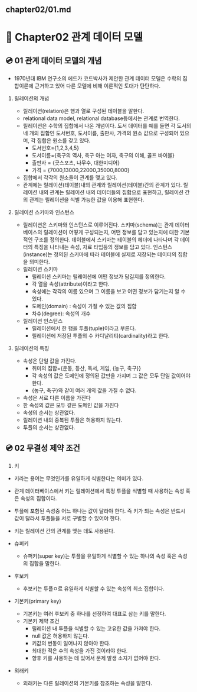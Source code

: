chapter02/01.md
---
# 📀 Chapter02 관계 데이터 모델

## 💿 01 관계 데이터 모델의 개념
- 1970년대 IBM 연구소의 에드가 코드박사가 제안한 관계 데이터 모델은 수학의 집합이론에 근거하고 있어 다른 모델에 비해 이론적인 토대가 탄탄하다. 

1. 릴레이션의 개념
    - 릴레이션(relation)은 행과 열로 구성된 테이블을 말한다.
    - relational data model, relational database등에서는 관계로 번역한다.
    - 릴레이션은 수학의 집합에서 나온 개념이다. 도서 데이터를 예를 들면 각 도서의 네 개의 집합인 도서번호, 도서이름, 출판사, 가격의 원소 값으로 구성되어 있으며, 각 집합은 원소를 갖고 있다.
        - 도서번호={1,2,3,4,5}
        - 도서이름={축구의 역사, 축구 아는 여자, 축구의 이해, 골프 바이블}
        - 출판사 = {굿스포츠, 나무수, 대한미디어}
        - 가격 = {7000,13000,22000,35000,8000}
    - 집합에서 각각의 원소들이 관계를 맺고 있다.
    - 관계에는 릴레이션(테이블)내의 관계와 릴레이션(테이블)간의 관계가 있다. 릴레이션 내의 관계는 릴레이션 내의 데이터들의 집합으로 표현하고, 릴레이션 간의 관계는 릴레이션을 식별 가능한 값을 이용해 표현한다.
2. 릴레이션 스키마와 인스턴스
    - 릴레이션은 스키마와 인스턴스로 이루어진다. 스키마(schema)는 관계 데이터베이스의 릴레이션이 어떻게 구성되는지, 어떤 정보를 담고 있는지에 대한 기본적인 구조를 정의한다. 데이블에서 스키마는 테이블의 헤더에 나타나며 각 데이터의 특징을  나타내는 속성, 자료 타입등의 정보를 담고 있다. 인스턴스(instance)는 정의된 스키마에 따라 테이블에 실제로 저장되는 데이터의 집합을 의미한다.
    - 릴레이션 스키마
        - 릴레이션 스키마는 릴레이션에 어떤 정보가 담길지를 정의한다.
        - 각 열을 속성(attribute)이라고 한다.
        - 속성에는 각각의 이름 있으며 그 이름을 보고 어떤 정보가 담기는지 알 수 있다.
        - 도메인(domain) : 속성이 가질 수 있는 값의 집합
        - 차수(degree): 속성의 개수
    - 릴레이션 인스턴스
        - 릴레이션에서 한 행을 투플(tuple)이라고 부른다.
        - 릴레이션에 저장된 투플의 수 카디날리티(cardinality)라고 한다.

3. 릴레이션의 특징
    - 속성은 단일 값을 가진다.
        - 취미의 집합={운동, 등산, 독서, 게임, {농구, 축구}}
        - 각 속성의 값은 도메인에 정의된 값만을 가지며 그 값은 모두 단일 값이어야 한다.
        - {농구, 축구}와 같이 여러 개의 값을 가질 수 없다.
    - 속성은 서로 다른 이름을 가진다
    - 한 속성의 값은 모두 같은 도메인 값을 가진다
    - 속성의 순서는 상관없다.
    - 릴레이션 내의 중복된 투플은 허용하지 않는다.
    - 투플의 순서는 상관없다.

## 💿 02 무결성 제약 조건
1. 키
 - 키라는 용어는 무엇인가를 유일하게 식별한다는 의미가 있다.
 - 관계 데이터베이스에서 키는 릴레이션에서 특정 투플을 식별할 때 사용하는 속성 혹은 속성의 집합이다.
 - 투플에 포함된 속성중 어느 하나는 값이 달라야 한다. 즉 키가 되는 속성은 반드시 값이 달라서 투플들을 서로 구별할 수 있어야 한다.
 - 키는 릴레이션 간의 관계를 맺는 데도 사용된다.
 
 - 슈퍼키
    - 슈퍼키(super key)는 투플을 유일하게 식별할 수 있는 하나의 속성 혹은 속성의 집합을 말한다.
 - 후보키
    - 후보키는 투플ㅇ르 유일하게 식별할 수 있는 속성의 최소 집합이다.
 - 기본키(primary key)
    - 기본키는 여러 후보키 중 하나를 선정하여 대표로 삼는 키를 말한다.
    - 기본키 제약 조건
        - 릴레이션 내 투플을 식별할 수 있는 고유한 값을 가져야 한다.
        - null 값은 허용하지 않는다.
        - 키값의 변동이 일어나지 않아야 한다.
        - 최대한 적은 수의 속성을 가진 것이라야 한다.
        - 향후 키를 사용하는 데 있어서 문제 발생 소지가 없어야 한다.
 - 외래키
    - 외래키는 다른 릴레이션의 기본키를 참조하는 속성을 말한다.
